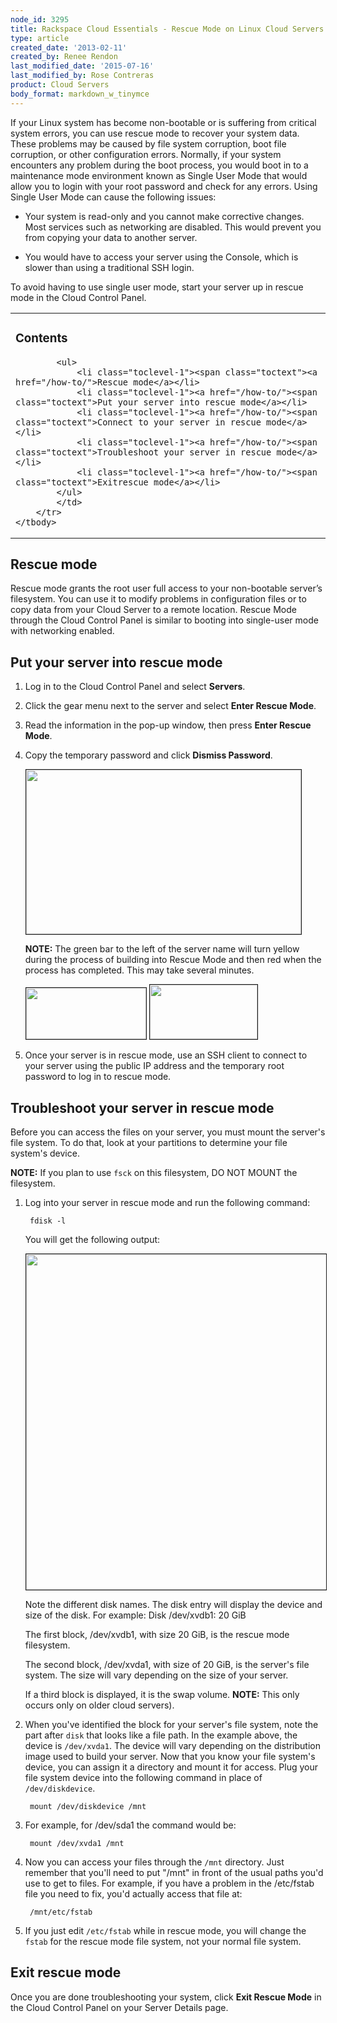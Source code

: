 ```yaml
---
node_id: 3295
title: Rackspace Cloud Essentials - Rescue Mode on Linux Cloud Servers
type: article
created_date: '2013-02-11'
created_by: Renee Rendon
last_modified_date: '2015-07-16'
last_modified_by: Rose Contreras
product: Cloud Servers
body_format: markdown_w_tinymce
---
```


If your Linux system has become non-bootable or is suffering from critical system errors, you can use rescue mode to recover your system data. These problems may be caused by file system corruption, boot file corruption, or other configuration errors. Normally, if your system encounters any problem during the boot process, you would boot in to a maintenance mode environment known as Single User Mode that would allow you to login with your root password and check for any errors. Using Single User Mode can cause the following issues:

- Your system is read-only and you cannot make corrective changes. Most services such as networking are disabled. This would prevent you from copying your data to another server.

- You would have to access your server using the Console, which is slower than using a traditional SSH login.

To avoid having to use single user mode, start your server up in rescue mode in the Cloud Control Panel.

<a id="What_is_Rescue_mode.3F" name="What_is_Rescue_mode.3F"> </a>

<table class="toc" id="toc" summary="Contents">
	<tbody>
		<tr>
			<td>
			<h3>Contents</h3>

			<ul>
				<li class="toclevel-1"><span class="toctext"><a href="/how-to/">Rescue mode</a></li>
				<li class="toclevel-1"><a href="/how-to/"><span class="toctext">Put your server into rescue mode</a></li>
				<li class="toclevel-1"><a href="/how-to/"><span class="toctext">Connect to your server in rescue mode</a></li>
				<li class="toclevel-1"><a href="/how-to/"><span class="toctext">Troubleshoot your server in rescue mode</a></li>
				<li class="toclevel-1"><a href="/how-to/"><span class="toctext">Exitrescue mode</a></li>
			</ul>
			</td>
		</tr>
	</tbody>
</table>

## Rescue mode

Rescue mode grants the root user full access to your non-bootable server’s filesystem. You can use it to modify problems in configuration files or to copy data from your Cloud Server to a remote location. Rescue Mode through the Cloud Control Panel is similar to booting into single-user mode with networking enabled.

## Put your server into rescue mode

1. Log in to the Cloud Control Panel and select **Servers**.

2. Click the gear menu next to the server and select **Enter Rescue Mode**.

3. Read the information in the pop-up window, then press **Enter Rescue Mode**.

4. Copy the temporary password and click **Dismiss Password**.

    <img alt="" border="1" height="263" src="https://8026b2e3760e2433679c-fffceaebb8c6ee053c935e8915a3fbe7.ssl.cf2.rackcdn.com/field/image/Feb%2011%20-%20Rescue%20Mode%20Activated.png" width="440" />

    **NOTE:** The green bar to the left of the server name will turn yellow during the process of building into Rescue Mode and then red when the process has completed. This may take several minutes.

    <img alt="" border="1" height="82" src="https://8026b2e3760e2433679c-fffceaebb8c6ee053c935e8915a3fbe7.ssl.cf2.rackcdn.com/field/image/Feb%2011%20-%20Yellow%20Bar.png" width="192" />
	<img alt="" border="1" height="87" src="https://8026b2e3760e2433679c-fffceaebb8c6ee053c935e8915a3fbe7.ssl.cf2.rackcdn.com/field/image/Feb%2011%20-%20Red%20Box.png" width="172" />

5. Once your server is in rescue mode, use an SSH client to connect to your server using the public IP address and the temporary root password to log in to rescue mode.

## Troubleshoot your server in rescue mode

Before you can access the files on your server, you must mount the server's file system. To do that, look at your partitions to determine your file system's device.

**NOTE:** If you plan to use <code>fsck</code> on this filesystem, DO NOT MOUNT the filesystem.

1. Log into your server in rescue mode and run the following command:

        fdisk -l

    You will get the following output:

    <img alt="" border="1" height="537" src="https://8026b2e3760e2433679c-fffceaebb8c6ee053c935e8915a3fbe7.ssl.cf2.rackcdn.com/field/image/fdisknew.png" width="750" />

    Note the different disk names. The disk entry will display the device and size of the disk. For example: Disk /dev/xvdb1: 20 GiB

    The first block, /dev/xvdb1, with size 20 GiB, is the rescue mode filesystem.

    The second block, /dev/xvda1, with size of 20 GiB, is the server's file system. The size will vary depending on the size of your server.

    If a third block is displayed, it is the swap volume. **NOTE:** This only occurs only on older cloud servers).

2. When you've identified the block for your server's file system, note the part after <code>disk</code> that looks like a file path. In the example above, the device is <code>/dev/xvda1</code>.  The device will vary depending on the distribution image used to build your server. Now that you know your file system's device, you can assign it a directory and mount it for access. Plug your file system device into the following command in place of <code>/dev/diskdevice</code>.

        mount /dev/diskdevice /mnt

3. For example, for /dev/sda1 the command would be:</li>

        mount /dev/xvda1 /mnt

4. Now you can access your files through the <code>/mnt</code> directory. Just remember that you'll need to put "/mnt" in front of the usual paths you'd use to get to files. For example, if you have a problem in the /etc/fstab file you need to fix, you'd actually access that file at:

        /mnt/etc/fstab

5. If you just edit <code>/etc/fstab</code> while in rescue mode, you will change the <code>fstab</code> for the rescue mode file system, not your normal file system.

## Exit rescue mode

Once you are done troubleshooting your system, click **Exit Rescue Mode** in the Cloud Control Panel on your Server Details page.

<p>&nbsp;</p>
